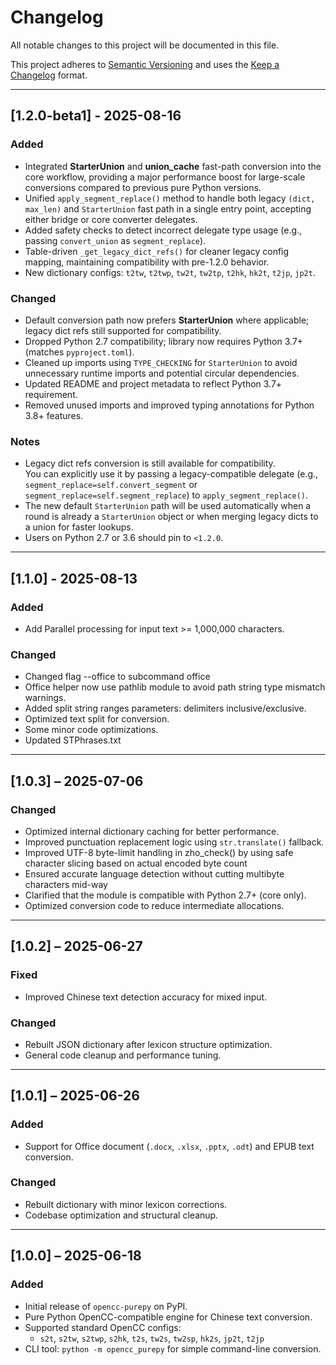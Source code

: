 # Changelog

All notable changes to this project will be documented in this file.

This project adheres to [Semantic Versioning](https://semver.org/spec/v2.0.0.html) and uses
the [Keep a Changelog](https://keepachangelog.com/en/1.0.0/) format.

---
## [1.2.0-beta1] - 2025-08-16

### Added
- Integrated **StarterUnion** and **union_cache** fast-path conversion into the core workflow, providing a major performance boost for large-scale conversions compared to previous pure Python versions.
- Unified `apply_segment_replace()` method to handle both legacy `(dict, max_len)` and `StarterUnion` fast path in a single entry point, accepting either bridge or core converter delegates.
- Added safety checks to detect incorrect delegate type usage (e.g., passing `convert_union` as `segment_replace`).
- Table-driven `_get_legacy_dict_refs()` for cleaner legacy config mapping, maintaining compatibility with pre-1.2.0 behavior.
- New dictionary configs: `t2tw`, `t2twp`, `tw2t`, `tw2tp`, `t2hk`, `hk2t`, `t2jp`, `jp2t`.

### Changed
- Default conversion path now prefers **StarterUnion** where applicable; legacy dict refs still supported for compatibility.
- Dropped Python 2.7 compatibility; library now requires Python 3.7+ (matches `pyproject.toml`).
- Cleaned up imports using `TYPE_CHECKING` for `StarterUnion` to avoid unnecessary runtime imports and potential circular dependencies.
- Updated README and project metadata to reflect Python 3.7+ requirement.
- Removed unused imports and improved typing annotations for Python 3.8+ features.

### Notes
- Legacy dict refs conversion is still available for compatibility.  
  You can explicitly use it by passing a legacy-compatible delegate (e.g., `segment_replace=self.convert_segment` or `segment_replace=self.segment_replace`) to `apply_segment_replace()`.  
- The new default `StarterUnion` path will be used automatically when a round is already a `StarterUnion` object or when merging legacy dicts to a union for faster lookups.
- Users on Python 2.7 or 3.6 should pin to `<1.2.0`.

---

## [1.1.0] - 2025-08-13

### Added

- Add Parallel processing for input text >= 1,000,000 characters.

### Changed

- Changed flag --office to subcommand office
- Office helper now use pathlib module to avoid path string type mismatch warnings.
- Added split string ranges parameters: delimiters inclusive/exclusive.
- Optimized text split for conversion.
- Some minor code optimizations.
- Updated STPhrases.txt

---

## [1.0.3] – 2025-07-06

### Changed

- Optimized internal dictionary caching for better performance.
- Improved punctuation replacement logic using `str.translate()` fallback.
- Improved UTF-8 byte-limit handling in zho_check() by using safe character slicing based on actual encoded byte count
- Ensured accurate language detection without cutting multibyte characters mid-way
- Clarified that the module is compatible with Python 2.7+ (core only).
- Optimized conversion code to reduce intermediate allocations.

---

## [1.0.2] – 2025-06-27

### Fixed

- Improved Chinese text detection accuracy for mixed input.

### Changed

- Rebuilt JSON dictionary after lexicon structure optimization.
- General code cleanup and performance tuning.

---

## [1.0.1] – 2025-06-26

### Added

- Support for Office document (`.docx`, `.xlsx`, `.pptx`, `.odt`) and EPUB text conversion.

### Changed

- Rebuilt dictionary with minor lexicon corrections.
- Codebase optimization and structural cleanup.

---

## [1.0.0] – 2025-06-18

### Added

- Initial release of `opencc-purepy` on PyPI.
- Pure Python OpenCC-compatible engine for Chinese text conversion.
- Supported standard OpenCC configs:
    - `s2t`, `s2tw`, `s2twp`, `s2hk`, `t2s`, `tw2s`, `tw2sp`, `hk2s`, `jp2t`, `t2jp`
- CLI tool: `python -m opencc_purepy` for simple command-line conversion.

